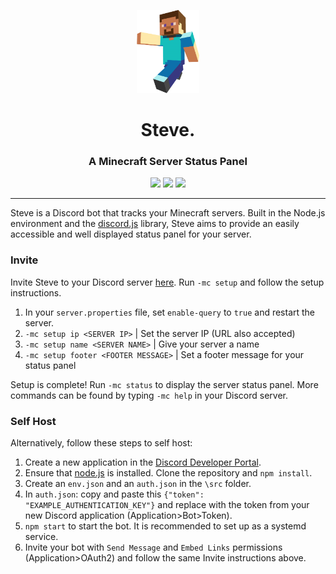 <p align="center"><img width=100 src="assets/logo.png"></p>
<h1 align="center">Steve.</h1>
<h3 align="center">A Minecraft Server Status Panel</h3>
<p align="center">
    <a href="https://github.com/nathanlytang/Steve" alt="Version"><img src="https://img.shields.io/github/package-json/v/nathanlytang/Steve"/></a>
    <a href="https://github.com/nathanlytang/Steve" alt="License"><img src="https://img.shields.io/github/license/nathanlytang/Steve"/></a>
    <a href="https://github.com/nathanlytang/Steve" alt="Language"><img src="https://img.shields.io/github/languages/top/nathanlytang/Steve"/></a>   
</p>

---

Steve is a Discord bot that tracks your Minecraft servers.  Built in the Node.js environment and the [discord.js](https://discord.js.org/#/) library, Steve aims to provide an easily accessible and well displayed status panel for your server.

### Invite
Invite Steve to your Discord server [here](https://discord.com/api/oauth2/authorize?client_id=773117222380896276&permissions=8&scope=bot).  Run `-mc setup` and follow the setup instructions.

1. In your `server.properties` file, set `enable-query` to `true` and restart the server.
2. `-mc setup ip <SERVER IP>` | Set the server IP (URL also accepted)      
3. `-mc setup name <SERVER NAME>` | Give your server a name          
4. `-mc setup footer <FOOTER MESSAGE>` | Set a footer message for your status panel

Setup is complete!  Run `-mc status` to display the server status panel.  More commands can be found by typing `-mc help` in your Discord server.

### Self Host
Alternatively, follow these steps to self host:
1. Create a new application in the [Discord Developer Portal](https://discord.com/developers/applications).
2. Ensure that [node.js](https://nodejs.org/en/) is installed.  Clone the repository and `npm install`.
3. Create an `env.json` and an `auth.json` in the `\src` folder.  
4. In `auth.json`: copy and paste this `{"token": "EXAMPLE_AUTHENTICATION_KEY"}` and replace with the token from your new Discord application (Application>Bot>Token).
5. `npm start` to start the bot.  It is recommended to set up as a systemd service.
6. Invite your bot with `Send Message` and `Embed Links` permissions (Application>OAuth2) and follow the same Invite instructions above.

